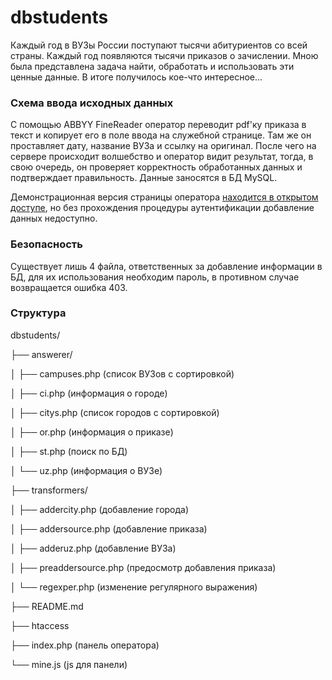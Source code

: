 # dbstudents

Каждый год в ВУЗы России поступают тысячи абитуриентов со всей страны. Каждый год появляются тысячи приказов о зачислении. Мною была представлена задача найти, обработать и использовать эти ценные данные. В итоге получилось кое-что интересное...

### Схема ввода исходных данных

С помощью ABBYY FineReader оператор переводит pdf'ку приказа в текст и копирует его в поле ввода на служебной странице. Там же он проставляет дату, название ВУЗа и ссылку на оригинал. После чего на сервере происходит волшебство и оператор видит результат, тогда, в свою очередь, он проверяет корректность обработанных данных и подтверждает правильность. Данные заносятся в БД MySQL.

Демонстрационная версия страницы оператора [находится в открытом доступе](http://openstudents.ru/adm/demo), но без прохождения процедуры аутентификации добавление данных недоступно.

### Безопасность

Существует лишь 4 файла, ответственных за добавление информации в БД, для их использования необходим пароль, в противном случае возвращается ошибка 403.

### Структура

dbstudents/

├── answerer/

│   ├── campuses.php 			(список ВУЗов с сортировкой)

│   ├── ci.php 					(информация о городе)

│   ├── citys.php 				(список городов с сортировкой)

│   ├── or.php 					(информация о приказе)

│   ├── st.php 					(поиск по БД)

│   └── uz.php 					(информация о ВУЗе)

├── transformers/

│   ├── addercity.php 			(добавление города)

│   ├── addersource.php 		(добавление приказа)

│   ├── adderuz.php 			(добавление ВУЗа)

│   ├── preaddersource.php 		(предосмотр добавления приказа)

│   └── regexper.php 			(изменение регулярного выражения)

├── README.md

├── htaccess

├── index.php 					(панель оператора)

└── mine.js   					(js для панели)
